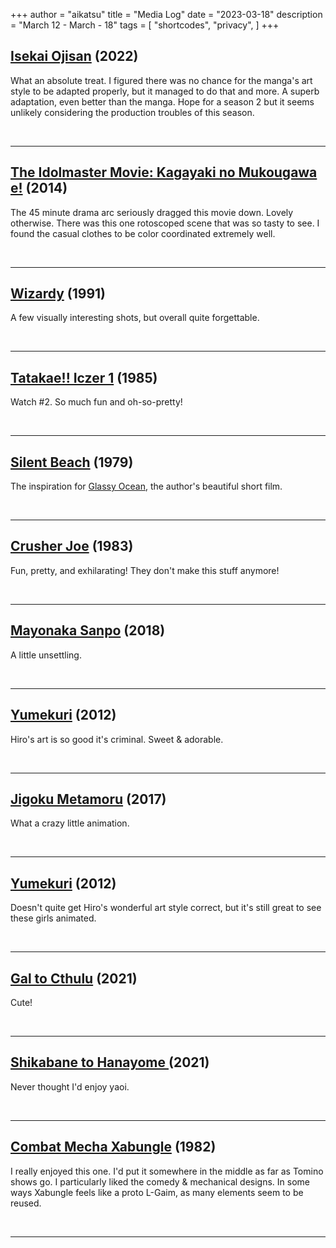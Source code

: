 +++
author = "aikatsu"
title = "Media Log"
date = "2023-03-18"
description = "March 12 - March - 18"
tags = [
    "shortcodes",
    "privacy",
]
+++

## [Isekai Ojisan](https://anidb.net/anime/16389) (2022)

What an absolute treat. I figured there was no chance for the manga's art style to be adapted properly, but it managed to do that and more. A superb adaptation, even better than the manga. Hope for a season 2 but it seems unlikely considering the production troubles of this season.

<br>

---

## [The Idolmaster Movie: Kagayaki no Mukougawa e!](https://anidb.net/anime/9701) (2014)

The 45 minute drama arc seriously dragged this movie down. Lovely otherwise. There was this one rotoscoped scene that was so tasty to see. I found the casual clothes to be color coordinated extremely well.

<br>

---

## [Wizardy](https://anidb.net/anime/3133) (1991)

A few visually interesting shots, but overall quite forgettable.

<br>

---

## [Tatakae!! Iczer 1](https://anidb.net/anime/436) (1985)

Watch #2. So much fun and oh-so-pretty!

<br>

---

## [Silent Beach](https://www.mangaupdates.com/series/qq5snuj/silent-beach) (1979)

The inspiration for [Glassy Ocean](https://anidb.net/anime/1229), the author's beautiful short film.

<br>

---

## [Crusher Joe](https://anidb.net/anime/2058) (1983)

Fun, pretty, and exhilarating! They don't make this stuff anymore!

<br>

---

## [Mayonaka Sanpo](https://www.mangaupdates.com/series/sx8sf6y/mayonaka-sanpo) (2018)

A little unsettling.

<br>

---

## [Yumekuri](https://www.mangaupdates.com/series/etf0doy/yumekuri) (2012)

Hiro's art is so good it's criminal. Sweet & adorable.

<br>

---

## [Jigoku Metamoru](https://www.youtube.com/watch?v=k3KQ7VYVEyw) (2017)

What a crazy little animation.

<br>

---

## [Yumekuri](https://anidb.net/anime/9392) (2012)

Doesn't quite get Hiro's wonderful art style correct, but it's still great to see these girls animated.

<br>

---

## [Gal to Cthulu](https://www.mangaupdates.com/series/h4ymkgj/gal-to-cthulhu) (2021)

Cute!

<br>

---

## [Shikabane to Hanayome ](https://www.mangaupdates.com/series/scmhv91/shikabane-to-hanayome) (2021)

Never thought I'd enjoy yaoi.

<br>

---

## [Combat Mecha Xabungle](https://anidb.net/anime/2357) (1982)

I really enjoyed this one. I'd put it somewhere in the middle as far as Tomino shows go. I particularly liked the comedy & mechanical designs. In some ways Xabungle feels like a proto L-Gaim, as many elements seem to be reused.

<br>

---

<br>





